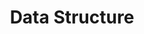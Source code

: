 ---
layout: tag-list
type: tag
title: Data Structure
slug: dataStructure
category: devlog
sidebar: true
order: 2
description: >
   DataStructure study
---